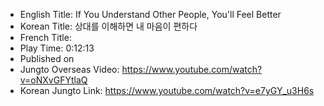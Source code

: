 * English Title: If You Understand Other People, You'll Feel Better
* Korean Title: 상대를 이해하면 내 마음이 편하다
* French Title: 
* Play Time: 0:12:13
* Published on 
* Jungto Overseas Video: https://www.youtube.com/watch?v=oNXvGFYtlaQ
* Korean Jungto Link: https://www.youtube.com/watch?v=e7yGY_u3H6s
